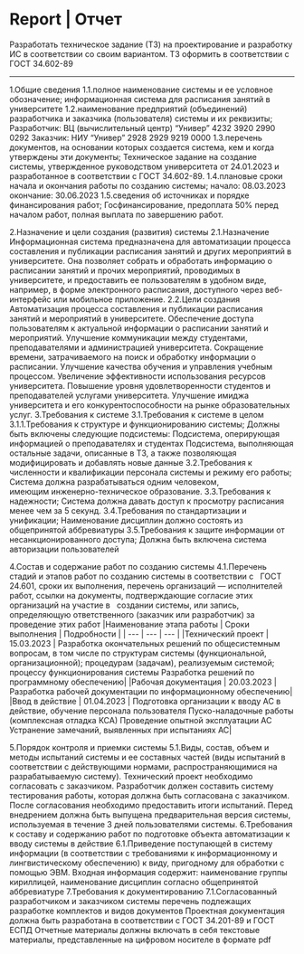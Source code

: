 # Report | Отчет

Разработать техническое задание (ТЗ) на проектирование и разработку ИС в соответствии со своим вариантом.
ТЗ оформить в соответствии с ГОСТ 34.602-89

-----

1.Общие сведения
1.1.полное наименование системы и ее условное   обозначение;
  информационная система для расписания занятий в университете
1.2.наименование предприятий (объединений) разработчика и заказчика (пользователя) системы и их реквизиты; 
Разработчик: ВЦ (вычислительный центр) “Универ” 4232 3920 2990 0292
Заказчик: НИУ “Универ” 2928 2929 9219 0000
1.3.перечень документов, на основании которых создается система, кем и когда утверждены эти документы;
 Техническое задание на создание системы, утвержденное руководством университета от 24.01.2023 и разработанное в соответствии с ГОСТ 34.602-89.
1.4.плановые сроки начала и окончания работы по созданию системы;
начало: 08.03.2023
окончание: 30.06.2023
1.5.сведения об источниках и порядке финансирования работ;
Госфинансирование, предоплата 50% перед началом работ, полная выплата по завершению работ.

2.Назначение и цели создания (развития) системы
2.1.Назначение
Информационная система предназначена для автоматизации процесса составления и публикации расписания занятий и других мероприятий в университете. Она позволяет собрать и обработать информацию о расписании занятий и прочих мероприятий, проводимых в университете, и предоставить ее пользователям в удобном виде, например, в форме электронного расписания, доступного через веб-интерфейс или мобильное приложение.
2.2.Цели создания
Автоматизация процесса составления и публикации расписания занятий и мероприятий в университете.
Обеспечение доступа пользователям к актуальной информации о расписании занятий и мероприятий.
Улучшение коммуникации между студентами, преподавателями и администрацией университета.
Сокращение времени, затрачиваемого на поиск и обработку информации о расписании.
Улучшение качества обучения и управления учебным процессом.
Увеличение эффективности использования ресурсов университета.
Повышение уровня удовлетворенности студентов и преподавателей услугами университета.
Улучшение имиджа университета и его конкурентоспособности на рынке образовательных услуг.
3.Требования к системе
3.1.Требования к системе в целом
3.1.1.Требования к структуре и функционированию системы;
Должны быть включены следующие подсистемы:
Подсистема, оперирующая информацией о преподавателях и студентах
Подсистема, выполняющая остальные задачи, описанные в ТЗ, а также позволяющая модифицировать и добавлять новые данные
3.2.Требования к численности и квалификации персонала системы и режиму его работы;
Система должна разрабатываться одним человеком, имеющим инженерно-техническое образование.
3.3.Требования к надежности;
Система должна давать доступ к просмотру расписания менее чем за 5 секунд.
3.4.Требования по стандартизации и унификации;
 Наименование дисциплин должно состоять из общепринятой аббревиатуры
3.5.Требования к защите информации от несанкционированного доступа;
 Должна быть включена система авторизации пользователей

4.Состав и содержание работ по созданию системы
4.1.Перечень стадий и этапов работ по созданию системы в соответствии с   ГОСТ 24.601, сроки их выполнения, перечень организаций — исполнителей работ, ссылки на документы, подтверждающие согласие этих организаций на участие в   создании системы, или запись, определяющую ответственного (заказчик или разработчик) за проведение этих работ
|Наименование этапа работы |	Сроки выполнения	| Подробности |
| --- | --- | --- |
|Технический проект	| 15.03.2023 | 	Разработка окончательных решений по общесистемным вопросам, в том числе по структурам системы (функциональной, организационной); процедурам (задачам), реализуемым системой; процессу функционирования системы Разработка решений по программному обеспечению|
|Рабочая документация	| 20.03.2023 |  Разработка рабочей документации по информационному обеспечению|
|Ввод в действие	| 01.04.2023 |  Подготовка организации к вводу АС в действие, обучение персонала пользователя Пуско-наладочные работы (комплексная отладка КСА) Проведение опытной эксплуатации АС Устранение замечаний, выявленных при испытаниях АС|

5.Порядок контроля и приемки системы
5.1.Виды, состав, объем и методы испытаний системы и ее составных частей (виды испытаний в соответствии с действующими нормами, распространяющимися на разрабатываемую систему).
Технический проект необходимо согласовать с заказчиком.
Разработчик должен составить систему тестирования работы, которая должна быть согласована с заказчиком.
После согласования необходимо предоставить итоги испытаний.
Перед внедрением должна быть выпущена предварительная версия системы, используемая в течение 3 дней пользователями системы.
6.Требования к составу и содержанию работ по подготовке объекта автоматизации к вводу системы в действие
6.1.Приведение поступающей в систему информации (в соответствии с требованиями к информационному и лингвистическому обеспечению) к виду, пригодному для обработки с помощью ЭВМ.
Входная информация содержит: наименование группы кириллицей, наименование дисциплин согласно общепринятой аббревиатуре
7.Требования к документированию
7.1.Согласованный разработчиком и заказчиком системы перечень подлежащих разработке комплектов и видов документов
Проектная документация должна быть разработана в соответствии с ГОСТ 34.201-89 и ГОСТ ЕСПД
Отчетные материалы должны включать в себя текстовые материалы, представленные на цифровом носителе в формате pdf 
